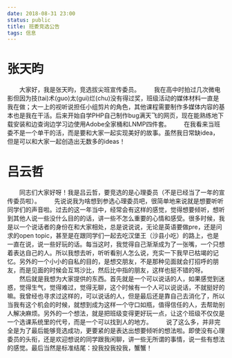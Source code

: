 ```yaml
---
date: 2018-08-31 23:00
status: public
title: 班委竞选公告
tags: 信息
---
```


# 张天昀
　　大家好，我是张天昀，竞选拔尖班宣传委员。
　　我在高中时拍过几次微电影但因为技(tai)术(guo)太(gui)烂(chu)没有得过奖，班级活动的媒体材料一直是我在做；大一上的视听说担任小组剪片的角色，其他课程需要制作多媒体内容的基本也是我在干活。后来开始自学PHP自己制作bug满天飞的网页，现在能熟练地下载安装和边查询边学习边使用Adobe全家桶和LNMP四件套。
　　在我看来当班委不是一个单干的活，而是要和大家一起实现美好的故事。虽然我日常缺idea，但是可以和大家一起创造出无数多的ideas！

# 吕云哲
　　同志们大家好呀！我是吕云哲，要竞选的是心理委员（不是已经当了一年的宣传委员啦）。
　　先说说我为啥想到参选心理委员吧，很简单地来说就是想要听听同学们的声音啦。过去的这一年当中，经常会有这样的感觉，觉得想要倾听，想听到其他人说一些没什么目的的话，讲一些不怎么重要的心情和感受。很多时候，我是以一个说话者的身份在和大家相处，总是说说说，无论是英语要做pre，还是问求的open topic，甚至是在跟同学们一起去吃汉堡王（沙县小吃）的路上，也是一直在说，说一些好玩的话。每当这时，我觉得自己渐渐成为了一张嘴，一个只想着表达自己的人。所以我想去听，听听看别人怎么说，充实一下我早已枯竭的记忆。另外的一个小小的自私的目的，是想交朋友，不是那种见面就会打招呼的朋友，而是见面的时候会互骂沙比，然后比中指的朋友，这样也挺不错的呀。
　　然后就是我想为大家提供的东西。首先就是一个可以说话的人，如果感觉到迷惑，觉得生气，觉得难过，觉得无聊，这个时候有一个人可以说说话，不就挺好的嘛。我曾经也寻求过这样的，可以说话的人，但是最后还是靠自己去消化了，所以当我有这个机会的时候，就想到成为这样一个守口如瓶，值得信任的人，去帮助别人解决麻烦。另外的一个想法，就是把班级变得更好玩一点，让这个班级不仅仅是一个选课系统里的代号，而是一个可以找到人的地方。
　　说了这么多，并非完全是为了最后能够竞选成功，更要紧的是表达出想要倾听的想法啦。即使没有心理委员的头衔，还是欢迎想说的同学跟我闲聊，讲一些无所谓的事情，说一些有想法的感觉。最后当然是标准结尾：投我投我投我，蟹蟹！